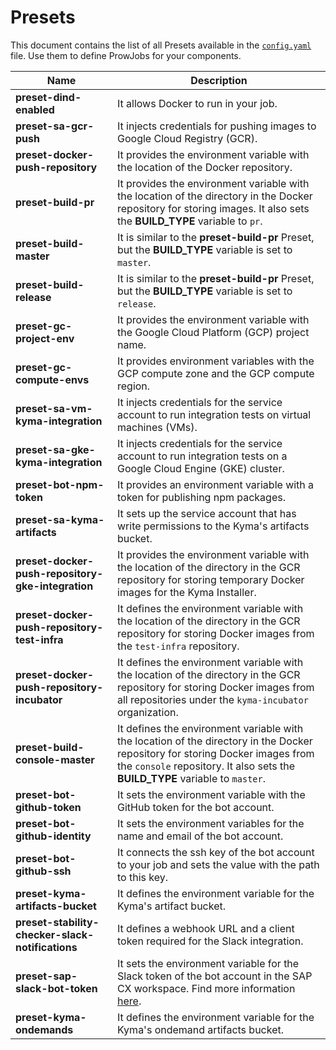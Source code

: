 # Presets

This document contains the list of all Presets available in the [`config.yaml`](../../prow/config.yaml) file. Use them to define ProwJobs for your components.

| Name                               | Description                                                                                                                                                     |
| ---------------------------------- | --------------------------------------------------------------------------------------------------------------------------------------------------------------- |
| **preset-dind-enabled**            | It allows Docker to run in your job.                                                                                                                        |
| **preset-sa-gcr-push**             | It injects credentials for pushing images to Google Cloud Registry (GCR).                                                                                             |
| **preset-docker-push-repository**  | It provides the environment variable with the location of the Docker repository.                                                                                 |
| **preset-build-pr**                | It provides the environment variable with the location of the directory in the Docker repository for storing images. It also sets the **BUILD_TYPE** variable to `pr`. |
| **preset-build-master**            | It is similar to the **preset-build-pr** Preset, but the **BUILD_TYPE** variable is set to `master`.                                                            |
| **preset-build-release**           | It is similar to the **preset-build-pr** Preset, but the **BUILD_TYPE** variable is set to `release`.                                                           |
| **preset-gc-project-env**          | It provides the environment variable with the Google Cloud Platform (GCP) project name.                                                                                              |
| **preset-gc-compute-envs**         | It provides environment variables with the GCP compute zone and the GCP compute region.                                                                   |
| **preset-sa-vm-kyma-integration**  | It injects credentials for the service account to run integration tests on virtual machines (VMs).                                                              |
| **preset-sa-gke-kyma-integration** | It injects credentials for the service account to run integration tests on a Google Cloud Engine (GKE) cluster.                                                 |
| **preset-bot-npm-token**           | It provides an environment variable with a token for publishing npm packages.
| **preset-sa-kyma-artifacts** | It sets up the service account that has write permissions to the Kyma's artifacts bucket.                     |
| **preset-docker-push-repository-gke-integration** | It provides the environment variable with the location of the directory in the GCR repository for storing temporary Docker images for the Kyma Installer.                     |
| **preset-docker-push-repository-test-infra** | It defines the environment variable with the location of the directory in the GCR repository for storing Docker images from the `test-infra` repository.                    |
| **preset-docker-push-repository-incubator** | It defines the environment variable with the location of the directory in the GCR repository for storing Docker images from all repositories under the `kyma-incubator` organization.                     |
| **preset-build-console-master** | It defines the environment variable with the location of the directory in the Docker repository for storing Docker images from the `console` repository. It also sets the **BUILD_TYPE** variable to `master`.                  |
| **preset-bot-github-token** | It sets the environment variable with the GitHub token for the bot account.                     |
| **preset-bot-github-identity** | It sets the environment variables for the name and email of the bot account.               |
| **preset-bot-github-ssh** | It connects the ssh key of the bot account to your job and sets the value with the path to this key.                    |
| **preset-kyma-artifacts-bucket** | It defines the environment variable for the Kyma's artifact bucket.                     |
| **preset-stability-checker-slack-notifications** | It defines a webhook URL and a client token required for the Slack integration.                 |
| **preset-sap-slack-bot-token** | It sets the environment variable for the Slack token of the bot account in the SAP CX workspace. Find more information [here](https://api.slack.com/docs/token-types#bot).|
| **preset-kyma-ondemands** | It defines the environment variable for the Kyma's ondemand artifacts bucket. |